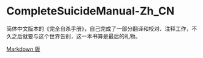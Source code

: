 # CompleteSuicideManual-Zh_CN

简体中文版本的《完全自杀手册》，自己完成了一部分翻译和校对、注释工作，不久之后就要与这个世界告别，这一本书算是最后的礼物。

[Markdown 版](CompleteSuicideManual.md)
